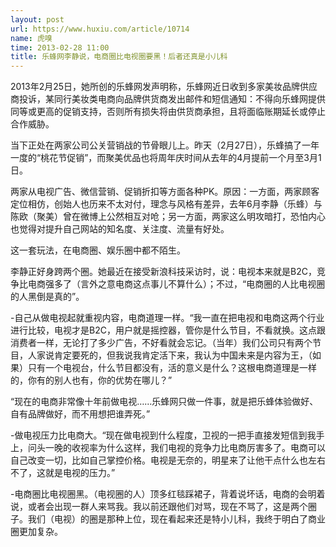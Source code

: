 ```yaml
---
layout: post
url: https://www.huxiu.com/article/10714
name: 虎嗅
time: 2013-02-28 11:00
title: 乐蜂网李静说，电商圈比电视圈要黑！后者还真是小儿科
---
```

2013年2月25日，她所创的乐蜂网发声明称，乐蜂网近日收到多家美妆品牌供应商投诉，某同行美妆类电商向品牌供货商发出邮件和短信通知：不得向乐蜂网提供同等或更高的促销支持，否则所有损失将由供货商承担，且将面临账期延长或停止合作威胁。

当下正处在两家公司公关营销战的节骨眼儿上。昨天（2月27日），乐蜂搞了一年一度的“桃花节促销”，而聚美优品也将周年庆时间从去年的4月提前一个月至3月1日。

两家从电视广告、微信营销、促销折扣等方面各种PK。原因：一方面，两家顾客定位相仿，创始人也历来不太对付，理念与风格有差异，去年6月李静（乐蜂）与陈欧（聚美）曾在微博上公然相互对呛；另一方面，两家这么明攻暗打，恐怕内心也觉得对提升自己网站的知名度、关注度、流量有好处。

这一套玩法，在电商圈、娱乐圈中都不陌生。

李静正好身跨两个圈。她最近在接受新浪科技采访时，说：电视本来就是B2C，竞争比电商强多了（言外之意电商这点事儿不算什么）；不过，“电商圈的人比电视圈的人黑倒是真的”。

-自己从做电视起就重视内容，电商道理一样。“我一直在把电视和电商这两个行业进行比较，电视才是B2C，用户就是摇控器，管你是什么节目，不看就换。这点跟消费者一样，无论打了多少广告，不好看就会忘记。（当年）我们公司只有两个节目，人家说肯定要死的，但我说我肯定活下来，我认为中国未来是内容为王，（如果）只有一个电视台，什么节目都没有，活的意义是什么？这根电商道理是一样的，你有的别人也有，你的优势在哪儿？”

“现在的电商非常像十年前做电视……乐蜂网只做一件事，就是把乐蜂体验做好、自有品牌做好，而不用想把谁弄死。”

-做电视压力比电商大。“现在做电视到什么程度，卫视的一把手直接发短信到我手上，问头一晚的收视率为什么这样，我们电视的竞争力比电商厉害多了。电商可以自己改变一切，比如自己掌控价格。电视是无奈的，明星来了让他干点什么也左右不了，这就是电视的压力。”

-电商圈比电视圈黑。（电视圈的人）顶多红毯踩裙子，背着说坏话，电商的会明着说，或者会出现一群人来骂我。我以前还跟他们对骂，现在不骂了，这是两个圈子。我们（电视）的圈是那种上位，现在看起来还是特小儿科，我终于明白了商业圈更加复杂。

